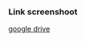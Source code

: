 ### Link screenshoot 

[google drive](https://drive.google.com/file/d/1E9MFUFkFHiIOTQtljgIue6g9uGyfYtXH/view?usp=sharing)